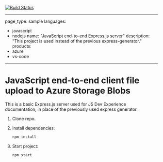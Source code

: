 [![Build Status](https://dev.azure.com/worldfoodprogramme/SYR-SMD/_apis/build/status%2Fhilal-almansour.js-e2e-express-server?branchName=main)](https://dev.azure.com/worldfoodprogramme/SYR-SMD/_build/latest?definitionId=1645&branchName=main)

---
page_type: sample
languages:
- javascript
- nodejs
name: "JavaScript end-to-end Express.js server"
description: "This project is used instead of the previous express-generator."
products:
- azure
- vs-code
---

# JavaScript end-to-end client file upload to Azure Storage Blobs

This is a basic Express.js server used for JS Dev Experience documentation, in place of the previously used express generator. 

1. Clone repo.

1. Install dependencies: 

    ```bash
    npm install
    ```

1. Start project: 

    ```bash
    npm start
    ```
